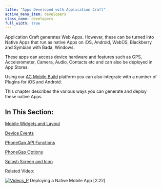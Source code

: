 ```yaml
---
title: "Apps Developed with Application Craft"
active_menu_item: developers
class_name: developers
full_width: true
---
```



Application Craft generates Web Apps. However, these can be turned into Native Apps that run as native Apps on iOS, Android, WebOS, Blackberry and Symbian with Bada, Windows.

These apps can access device hardware and features such as GPS, Accelerometer, Camera, Audio, Contacts etc and can also be deployed in App Stores.

Using our [AC Mobile Build](application_craft_build.htm) platform you can also integrate with a number of Plugins for iOS and Android.

This chapter describes the various ways you can generate and deploy these native Apps.

## In This Section:

[Mobile Widgets and Layout](mobile-widgets-and-layout.htm)

[Device Events](phonegap-specific-events.htm)

[PhoneGap API Functions](phonegap-functions.htm)

[PhoneGap Options](enabling-device-features.htm)

[Splash Screen and Icon](splash-screen-and-icon.htm)

Related Video:

[![Videos\_P](/img/docs/videos_p.png)](http://www.youtube.com/v/M9hLcnKOj04?autoplay=1&hd=1&fs=1&showsearch=0&rel=0&) Deploying a Native Mobile App [2:22]
